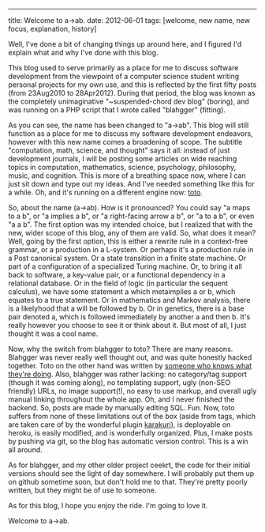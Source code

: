 ---
title: Welcome to a->ab.
date: 2012-06-01
tags: [welcome, new name, new focus, explanation, history]

Well, I've done a bit of changing things up around here, and I figured I'd explain what and why I've done with this blog.

This blog used to serve primarily as a place for me to discuss software development from the viewpoint of a computer science student writing personal projects for my own use, and this is reflected by the first fifty posts (from 23Aug2010 to 28Apr2012). During that period, the blog was known as the completely unimaginative "~suspended-chord dev blog" (boring), and was running on a PHP script that I wrote called "blahgger" (fitting).

As you can see, the name has been changed to "a->ab". This blog will still function as a place for me to discuss my software development endeavors, however with this new name comes a broadening of scope. The subtitle "computation, math, science, and thought" says it all: instead of just development journals, I will be posting some articles on wide reaching topics in computation, mathematics, science, psychology, philosophy, music, and cognition. This is more of a breathing space now, where I can just sit down and type out my ideas. And I've needed something like this for a while. Oh, and it's running on a different engine now: [toto](https://github.com/gatesphere/toto).

So, about the name (a->ab). How is it pronounced? You could say "a maps to a b", or "a implies a b", or "a right-facing arrow a b", or "a to a b", or even "a a b". The first option was my intended choice, but I realized that with the new, wider scope of this blog, any of them are valid. So, what does it mean? Well, going by the first option, this is either a rewrite rule in a context-free grammar, or a production in a L-system. Or perhaps it's a production rule in a Post canonical system. Or a state transition in a finite state machine. Or part of a configuration of a specialized Turing machine. Or, to bring it all back to software, a key-value pair, or a functional dependency in a relational database. Or in the field of logic (in particular the sequent calculus), we have some statement a which metaimplies a or b, which equates to a true statement. Or in mathematics and Markov analysis, there is a likelyhood that a will be followed by b. Or in genetics, there is a base pair denoted a, which is followed immediately by another a and then b. It's really however you choose to see it or think about it. But most of all, I just thought it was a cool name.

Now, why the switch from blahgger to toto?  There are many reasons.  Blahgger was never really well thought out, and was quite honestly hacked together.  Toto on the other hand was written by [someone who knows what they're doing](http://cloudhead.io).  Also, blahgger was rather lacking: no category/tag support (though it was coming along), no templating support, ugly (non-SEO friendly) URLs, no image support(!), no easy to use markup, and overall ugly manual linking throughout the whole app.  Oh, and I never finished the backend.  So, posts are made by manually editing SQL.  Fun.  Now, toto suffers from none of these limitations out of the box (aside from tags, which are taken care of by the wonderful plugin [karakuri](https://github.com/5v3n/karakuri)), is deployable on heroku, is easily modified, and is wonderfully organized.  Plus, I make posts by pushing via git, so the blog has automatic version control.  This is a win all around.

As for blahgger, and my other older project ceekrt, the code for their initial versions should see the light of day somewhere.  I will probably put them up on github sometime soon, but don't hold me to that.  They're pretty poorly written, but they might be of use to someone.

As for this blog, I hope you enjoy the ride.  I'm going to love it.

Welcome to a->ab.